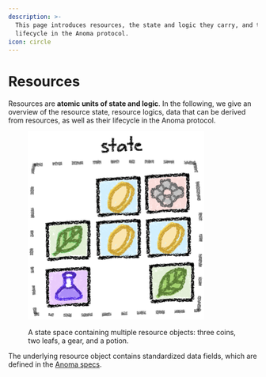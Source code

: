 ```yaml
---
description: >-
  This page introduces resources, the state and logic they carry, and their
  lifecycle in the Anoma protocol.
icon: circle
---
```


# Resources

Resources are **atomic units of state and logic**. In the following, we give an overview of the resource state, resource logics, data that can be derived from resources, as well as their lifecycle in the Anoma protocol.

<figure><img src="../../.gitbook/assets/state.png" alt=""><figcaption><p>A state space containing multiple resource objects: three coins, two leafs, a gear, and a potion.</p></figcaption></figure>

The underlying resource object contains standardized data fields, which are defined in the [Anoma specs](https://specs.anoma.net/latest/arch/system/state/resource_machine/data_structures/resource/index.html).&#x20;
